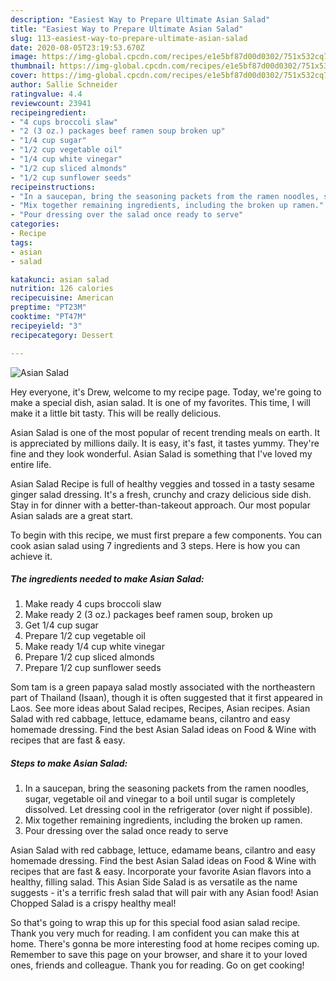```yaml
---
description: "Easiest Way to Prepare Ultimate Asian Salad"
title: "Easiest Way to Prepare Ultimate Asian Salad"
slug: 113-easiest-way-to-prepare-ultimate-asian-salad
date: 2020-08-05T23:19:53.670Z
image: https://img-global.cpcdn.com/recipes/e1e5bf87d00d0302/751x532cq70/asian-salad-recipe-main-photo.jpg
thumbnail: https://img-global.cpcdn.com/recipes/e1e5bf87d00d0302/751x532cq70/asian-salad-recipe-main-photo.jpg
cover: https://img-global.cpcdn.com/recipes/e1e5bf87d00d0302/751x532cq70/asian-salad-recipe-main-photo.jpg
author: Sallie Schneider
ratingvalue: 4.4
reviewcount: 23941
recipeingredient:
- "4 cups broccoli slaw"
- "2 (3 oz.) packages beef ramen soup broken up"
- "1/4 cup sugar"
- "1/2 cup vegetable oil"
- "1/4 cup white vinegar"
- "1/2 cup sliced almonds"
- "1/2 cup sunflower seeds"
recipeinstructions:
- "In a saucepan, bring the seasoning packets from the ramen noodles, sugar, vegetable oil and vinegar to a boil until sugar is completely dissolved. Let dressing cool in the refrigerator (over night if possible)."
- "Mix together remaining ingredients, including the broken up ramen."
- "Pour dressing over the salad once ready to serve"
categories:
- Recipe
tags:
- asian
- salad

katakunci: asian salad 
nutrition: 126 calories
recipecuisine: American
preptime: "PT23M"
cooktime: "PT47M"
recipeyield: "3"
recipecategory: Dessert

---
```



![Asian Salad](https://img-global.cpcdn.com/recipes/e1e5bf87d00d0302/751x532cq70/asian-salad-recipe-main-photo.jpg)

Hey everyone, it's Drew, welcome to my recipe page. Today, we're going to make a special dish, asian salad. It is one of my favorites. This time, I will make it a little bit tasty. This will be really delicious.

Asian Salad is one of the most popular of recent trending meals on earth. It is appreciated by millions daily. It is easy, it's fast, it tastes yummy. They're fine and they look wonderful. Asian Salad is something that I've loved my entire life.

Asian Salad Recipe is full of healthy veggies and tossed in a tasty sesame ginger salad dressing. It&#39;s a fresh, crunchy and crazy delicious side dish. Stay in for dinner with a better-than-takeout approach. Our most popular Asian salads are a great start.


To begin with this recipe, we must first prepare a few components. You can cook asian salad using 7 ingredients and 3 steps. Here is how you can achieve it.

<!--inarticleads1-->

##### The ingredients needed to make Asian Salad:

1. Make ready 4 cups broccoli slaw
1. Make ready 2 (3 oz.) packages beef ramen soup, broken up
1. Get 1/4 cup sugar
1. Prepare 1/2 cup vegetable oil
1. Make ready 1/4 cup white vinegar
1. Prepare 1/2 cup sliced almonds
1. Prepare 1/2 cup sunflower seeds


Som tam is a green papaya salad mostly associated with the northeastern part of Thailand (Isaan), though it is often suggested that it first appeared in Laos. See more ideas about Salad recipes, Recipes, Asian recipes. Asian Salad with red cabbage, lettuce, edamame beans, cilantro and easy homemade dressing. Find the best Asian Salad ideas on Food &amp; Wine with recipes that are fast &amp; easy. 

<!--inarticleads2-->

##### Steps to make Asian Salad:

1. In a saucepan, bring the seasoning packets from the ramen noodles, sugar, vegetable oil and vinegar to a boil until sugar is completely dissolved. Let dressing cool in the refrigerator (over night if possible).
1. Mix together remaining ingredients, including the broken up ramen.
1. Pour dressing over the salad once ready to serve


Asian Salad with red cabbage, lettuce, edamame beans, cilantro and easy homemade dressing. Find the best Asian Salad ideas on Food &amp; Wine with recipes that are fast &amp; easy. Incorporate your favorite Asian flavors into a healthy, filling salad. This Asian Side Salad is as versatile as the name suggests - it&#39;s a terrific fresh salad that will pair with any Asian food! Asian Chopped Salad is a crispy healthy meal! 

So that's going to wrap this up for this special food asian salad recipe. Thank you very much for reading. I am confident you can make this at home. There's gonna be more interesting food at home recipes coming up. Remember to save this page on your browser, and share it to your loved ones, friends and colleague. Thank you for reading. Go on get cooking!
